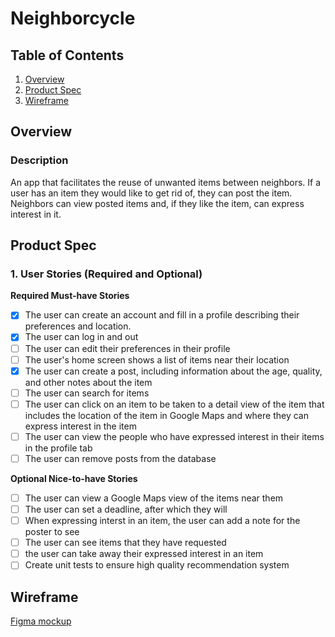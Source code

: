 # Neighborcycle

## Table of Contents
1. [Overview](#overview)
2. [Product Spec](#product-spec)
3. [Wireframe](#wireframe)

## Overview
### Description
An app that facilitates the reuse of unwanted items between neighbors. If a user has an item they would like to get rid of, they can post the item. Neighbors can view posted items and, if they like the item, can express interest in it.

## Product Spec

### 1. User Stories (Required and Optional)

**Required Must-have Stories**

- [x] The user can create an account and fill in a profile describing their preferences and location.
- [x] The user can log in and out 
- [ ] The user can edit their preferences in their profile
- [ ] The user's home screen shows a list of items near their location
- [x] The user can create a post, including information about the age, quality, and other notes about the item
- [ ] The user can search for items
- [ ] The user can click on an item to be taken to a detail view of the item that includes the location of the item in Google Maps and where they can express interest in the item
- [ ] The user can view the people who have expressed interest in their items in the profile tab
- [ ] The user can remove posts from the database

**Optional Nice-to-have Stories**

- [ ] The user can view a Google Maps view of the items near them
- [ ] The user can set a deadline, after which they will 
- [ ] When expressing interst in an item, the user can add a note for the poster to see
- [ ] The user can see items that they have requested
- [ ] the user can take away their expressed interest in an item
- [ ] Create unit tests to ensure high quality recommendation system

## Wireframe
[Figma mockup](https://www.figma.com/proto/4ZI7mgggnlCKpWadVqxARe/Untitled?node-id=1%3A2&scaling=scale-down&page-id=0%3A1&starting-point-node-id=1%3A2)
